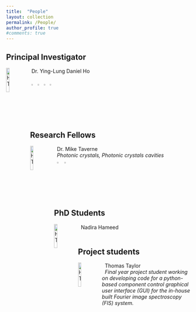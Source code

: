 ```yaml
---
title:  "People"
layout: collection
permalink: /People/
author_profile: true
#comments: true
---
```


## Principal Investigator

<img src="{{ site.url }}{{ site.baseurl }}/assets/profiles/profile_im_DH.jpg" alt="HT" style="float: left;width: 13%"/>&nbsp;Dr. Ying-Lung Daniel Ho<br>&nbsp; <br>&nbsp;<a href="https://www.northumbria.ac.uk/about-us/our-staff/h/daniel-ho/"><img src="{{ site.url }}{{ site.baseurl }}/assets/profiles/nuw.png" alt="HT" style="width: 2.5%; border: none; text-decoration: none"/></a>&nbsp;<a href="https://scholar.google.co.uk/citations?user=LNZN_NIAAAAJ"><img src="{{ site.url }}{{ site.baseurl }}/assets/profiles/google.png" alt="HT" style="width: 2.5%; border: none; text-decoration: none"/></a>&nbsp;<a href="https://www.linkedin.com/in/quantumgeezer/"><img src="{{ site.url }}{{ site.baseurl }}/assets/profiles/linkedin.png" alt="HT" style="width: 2.5%; border: none; text-decoration: none"/></a>&nbsp;<a href="https://www.researchgate.net/profile/Ying-Lung_Ho"><img src="{{ site.url }}{{ site.baseurl }}/assets/profiles/rg.png" alt="HT" style="width: 2.5%; border: none; text-decoration: none"/></a>&nbsp;

## Research Fellows

<img src="{{ site.url }}{{ site.baseurl }}/assets/profiles/profile_im_MT.jpg" alt="HT" style="float: left;width: 13%"/>&nbsp;
Dr. Mike Taverne<br>&nbsp;
*Photonic crystals, Photonic crystals cavities*<br>&nbsp;
<a href="https://www.northumbria.ac.uk/about-us/our-staff/t/mike-taverne"><img src="{{ site.url }}{{ site.baseurl }}/assets/profiles/nuw.png" alt="HT" style="width: 2.5%; border: none; text-decoration: none"/></a>&nbsp;
<a href="https://scholar.google.com/citations?user=9sFGPrEAAAAJ"><img src="{{ site.url }}{{ site.baseurl }}/assets/profiles/google.png" alt="HT" style="width: 2.5%; border: none; text-decoration: none"/></a>&nbsp;

## PhD Students

<img src="{{ site.url }}{{ site.baseurl }}/assets/profiles/profile_im_BO.jpg" alt="HT" style="float: left;width: 13%"/>&nbsp;
Nadira Hameed<br>&nbsp;

## Project students

<img src="{{ site.url }}{{ site.baseurl }}/assets/profiles/profile_im_HT.jpg" alt="HT" style="float: left;width: 13%"/>&nbsp;
Thomas Taylor<br>&nbsp;
*Final year project student working on developing code for a python-based component control graphical user interface (GUI) for the in-house built Fourier image spectroscopy (FIS) system.*<br>&nbsp;

<!--<img src="{{ site.url }}{{ site.baseurl }}/assets/profiles/profile_im_HT.jpg" alt="HT" style="float: left;width: 13%"/>&nbsp;
Kian Meadows<br>&nbsp;
*Final year project student working on developing code for a python-based component control graphical user interface (GUI) for the in-house built Fourier image spectroscopy (FIS) system.*<br>&nbsp;-->
